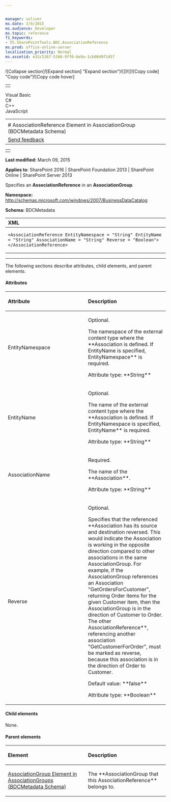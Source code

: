 ```yaml
---


manager: soliver
ms.date: 3/9/2015
ms.audience: Developer
ms.topic: reference
f1_keywords:
- VS.SharePointTools.BDC.AssociationReference
ms.prod: office-online-server
localization_priority: Normal
ms.assetid: e32c5267-53b0-9ff0-6e9a-1cb00d9f1d57
---
```


![Collapse
section]![Expand
section] "Expand section")![]()![])![]![]()![Copy
code] "Copy code")![Copy code
hover]
<table>
<tbody>
<tr class="odd">
<td align="left"></td>
</tr>
</tbody>
</table>

Visual Basic  
C\#  
C++  
JavaScript  

<table>
<tbody>
<tr class="odd">
<td align="left"><span id="runningHeaderText"></span></td>
</tr>
<tr class="even">
<td align="left"># AssociationReference Element in AssociationGroup (BDCMetadata Schema)</td>
</tr>
<tr class="odd">
<td align="left"><span id="headfeedbackarea" class="feedbackhead"><a href="javascript:SubmitFeedback(&#39;docthis@Microsoft.com&#39;,&#39;&#39;,&#39;&#39;,&#39;&#39;,&#39;1.0.18082.1225&#39;,&#39;%0\dThank%20you%20for%20your%20feedback.%20The%20developer%20writing%20teams%20use%20your%20feedback%20to%20improve%20documentation.%20While%20we%20are%20reviewing%20your%20feedback,%20we%20may%20send%20you%20e-mail%20to%20ask%20for%20clarification%20or%20feedback%20on%20a%20solution.%20We%20do%20not%20use%20your%20e-mail%20address%20for%20any%20other%20purpose%20and%20we%20delete%20it%20after%20we%20finish%20our%20review.%0\AFor%20further%20information%20about%20the%20privacy%20policies%20of%20Microsoft,%20please%20see%20http://privacy.microsoft.com/en-us/default.aspx.%0\A%0\d&#39;,&#39;Customer%20feedback&#39;);">Send feedback</a></span></td>
</tr>
</tbody>
</table>

<table>
<colgroup>
<col width="100%" />
</colgroup>
<tbody>
<tr class="odd">
<td align="left"></td>
</tr>
</tbody>
</table>

**Last modified:** March 09, 2015

**Applies to**: SharePoint 2016 | SharePoint Foundation 2013 |
SharePoint Online | SharePoint Server 2013

Specifies an **AssociationReference** in an
**AssociationGroup**.

**Namespace:**
http://schemas.microsoft.com/windows/2007/BusinessDataCatalog

**Schema:** BDCMetadata

<span codelanguage="xmlLang"></span>
<table>
<colgroup>
<col width="100%" />
</colgroup>
<thead>
<tr class="header">
<th align="left">XML</th>
</tr>
</thead>
<tbody>
<tr class="odd">
<td align="left"><pre><code>&lt;AssociationReference EntityNamespace = &quot;String&quot; EntityName = &quot;String&quot; AssociationName = &quot;String&quot; Reverse = &quot;Boolean&quot;&gt; &lt;/AssociationReference&gt;</code></pre></td>
</tr>
</tbody>
</table>


--------------------------------------------------------------------------------------------------------------------------------------------------------------------------------------------------------------------------------------

The following sections describe attributes, child elements, and parent
elements.

#### Attributes

<table>
<colgroup>
<col width="50%" />
<col width="50%" />
</colgroup>
<thead>
<tr class="header">
<th align="left"><p>Attribute</p></th>
<th align="left"><p>Description</p></th>
</tr>
</thead>
<tbody>
<tr class="odd">
<td align="left"><p>EntityNamespace</p></td>
<td align="left"><p>Optional.</p>
<p>The namespace of the external content type where the **Association</span> is defined. If <span class="keyword">EntityName</span> is specified, <span class="keyword">EntityNamespace** is required.</p>
<p>Attribute type: **String**</p></td>
</tr>
<tr class="even">
<td align="left"><p>EntityName</p></td>
<td align="left"><p>Optional.</p>
<p>The name of the external content type where the **Association</span> is defined. If <span class="keyword">EntityNamespace</span> is specified, <span class="keyword">EntityName** is required.</p>
<p>Attribute type: **String**</p></td>
</tr>
<tr class="odd">
<td align="left"><p>AssociationName</p></td>
<td align="left"><p>Required.</p>
<p>The name of the **Association**.</p>
<p>Attribute type: **String**</p></td>
</tr>
<tr class="even">
<td align="left"><p>Reverse</p></td>
<td align="left"><p>Optional.</p>
<p>Specifies that the referenced **Association</span> has its source and destination reversed. This would indicate the <span class="keyword">Association</span> is working in the opposite direction compared to other associations in the same <span class="keyword">AssociationGroup</span>. For example, if the <span class="keyword">AssociationGroup</span> references an <span class="keyword">Association</span> &quot;GetOrdersForCustomer&quot;, returning Order items for the given Customer item, then the <span class="keyword">AssociationGroup</span> is in the direction of Customer to Order. The other <span class="keyword">AssociationReference**, referencing another association &quot;GetCustomerForOrder&quot;, must be marked as reverse, because this association is in the direction of Order to Customer.</p>
<p>Default value: **false**</p>
<p>Attribute type: **Boolean**</p></td>
</tr>
</tbody>
</table>

#### Child elements

None.

#### Parent elements

<table>
<colgroup>
<col width="50%" />
<col width="50%" />
</colgroup>
<thead>
<tr class="header">
<th align="left"><p>Element</p></th>
<th align="left"><p>Description</p></th>
</tr>
</thead>
<tbody>
<tr class="odd">
<td align="left"><p><span sdata="link"><a href="associationgroup-element-in-associationgroups-bdcmetadata-schema.md">AssociationGroup Element in AssociationGroups (BDCMetadata Schema)</a></span></p></td>
<td align="left"><p>The **AssociationGroup</span> that this <span class="keyword">AssociationReference** belongs to.</p></td>
</tr>
</tbody>
</table>








